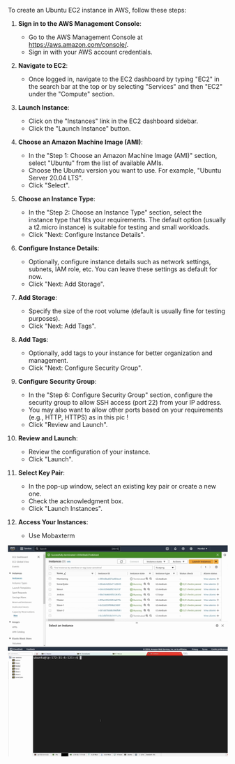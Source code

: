 To create an Ubuntu EC2 instance in AWS, follow these steps:

1. **Sign in to the AWS Management Console**:

   - Go to the AWS Management Console at https://aws.amazon.com/console/.
   - Sign in with your AWS account credentials.

2. **Navigate to EC2**:

   - Once logged in, navigate to the EC2 dashboard by typing "EC2" in the search bar at the top or by selecting "Services" and then "EC2" under the "Compute" section.

3. **Launch Instance**:

   - Click on the "Instances" link in the EC2 dashboard sidebar.
   - Click the "Launch Instance" button.

4. **Choose an Amazon Machine Image (AMI)**:

   - In the "Step 1: Choose an Amazon Machine Image (AMI)" section, select "Ubuntu" from the list of available AMIs.
   - Choose the Ubuntu version you want to use. For example, "Ubuntu Server 20.04 LTS".
   - Click "Select".

5. **Choose an Instance Type**:

   - In the "Step 2: Choose an Instance Type" section, select the instance type that fits your requirements. The default option (usually a t2.micro instance) is suitable for testing and small workloads.
   - Click "Next: Configure Instance Details".

6. **Configure Instance Details**:

   - Optionally, configure instance details such as network settings, subnets, IAM role, etc. You can leave these settings as default for now.
   - Click "Next: Add Storage".

7. **Add Storage**:

   - Specify the size of the root volume (default is usually fine for testing purposes).
   - Click "Next: Add Tags".

8. **Add Tags**:

   - Optionally, add tags to your instance for better organization and management.
   - Click "Next: Configure Security Group".

9. **Configure Security Group**:

   - In the "Step 6: Configure Security Group" section, configure the security group to allow SSH access (port 22) from your IP address.
   - You may also want to allow other ports based on your requirements (e.g., HTTP, HTTPS) as in this pic !
   - Click "Review and Launch".

10. **Review and Launch**:

    - Review the configuration of your instance.
    - Click "Launch".

11. **Select Key Pair**:

    - In the pop-up window, select an existing key pair or create a new one.
    - Check the acknowledgment box.
    - Click "Launch Instances".

12. **Access Your Instances**:
    - Use Mobaxterm

<img title="AWS Server" alt="AWS Servers" src="./aws.png">
<img title="Server Instances In Mobaxterm" alt="Mobaxterm" src="./VM machine.png">
